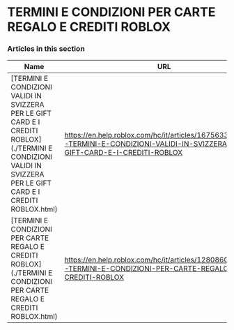 # TERMINI E CONDIZIONI PER CARTE REGALO E CREDITI ROBLOX  
### Articles in this section
Name|URL
-|-
[TERMINI E CONDIZIONI VALIDI IN SVIZZERA PER LE GIFT CARD E I CREDITI ROBLOX](./TERMINI E CONDIZIONI VALIDI IN SVIZZERA PER LE GIFT CARD E I CREDITI ROBLOX.html) |https://en.help.roblox.com/hc/it/articles/16756334123028-TERMINI-E-CONDIZIONI-VALIDI-IN-SVIZZERA-PER-LE-GIFT-CARD-E-I-CREDITI-ROBLOX
[TERMINI E CONDIZIONI PER CARTE REGALO E CREDITI ROBLOX](./TERMINI E CONDIZIONI PER CARTE REGALO E CREDITI ROBLOX.html) |https://en.help.roblox.com/hc/it/articles/12808609433108-TERMINI-E-CONDIZIONI-PER-CARTE-REGALO-E-CREDITI-ROBLOX